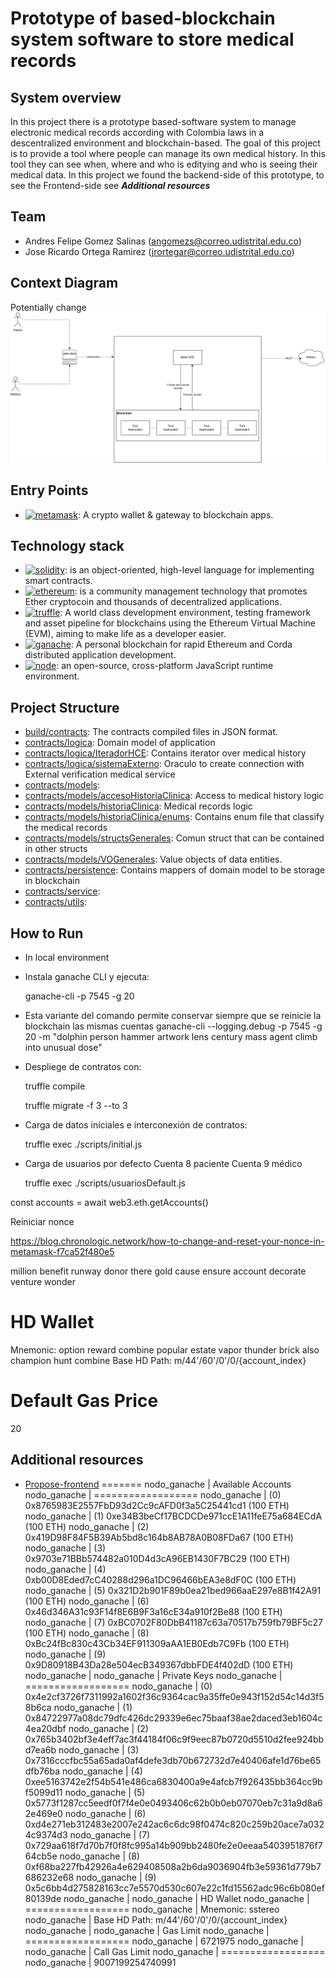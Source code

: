 # Prototype of based-blockchain system software to store medical records

## System overview
In this project there is a prototype based-software system to manage electronic medical records according with Colombia laws in a descentralized environment and blockchain-based. The goal of this project is to provide a tool where people can manage its own medical history. In this tool they can see when, where and who is editying and who is seeing their medical data. In this project we found the backend-side of this prototype, to see the Frontend-side see **_Additional resources_**

## Team
- Andres Felipe Gomez Salinas (angomezs@correo.udistrital.edu.co)
- Jose Ricardo Ortega Ramirez (jrortegar@correo.udistrital.edu.co)

## Context Diagram
Potentially change
![Context](docs/images/context.png)

## Entry Points
* [![metamask](https://img.shields.io/badge/metamask-10.20.0-orange)](https://metamask.io/): A crypto wallet & gateway to blockchain apps.

## Technology stack
* [![solidity](https://img.shields.io/badge/solidity-0.8.17-brightgreen)](https://docs.soliditylang.org/en/v0.8.17/): is an object-oriented, high-level language for implementing smart contracts.
* [![ethereum](https://img.shields.io/badge/ethereum-gray)](https://ethereum.org/es/): is a community management technology that promotes Ether cryptocoin and thousands of decentralized applications.
* [![truffle](https://img.shields.io/badge/truffle-5.5.26-green)](https://trufflesuite.com/docs/truffle/): A world class development environment, testing framework and asset pipeline for blockchains using the Ethereum Virtual Machine (EVM), aiming to make life as a developer easier.
* [![ganache](https://img.shields.io/badge/ganache-7.4.0-yellow)](https://trufflesuite.com/docs/ganache/): A personal blockchain for rapid Ethereum and Corda distributed application development.
* [![node](https://img.shields.io/badge/node-16.17.0-yellowgreen)](https://nodejs.org/es/): an open-source, cross-platform JavaScript runtime environment.

## Project Structure
- [build/contracts](build/contracts/): The contracts compiled files in JSON format.
- [contracts/logica](contracts/logica/): Domain model of application
- [contracts/logica/IteradorHCE](contracts/logica/IteradorHCE/): Contains iterator over medical history
- [contracts/logica/sistemaExterno](contracts/logica/sistemaExterno/): Oraculo to create connection with External verification medical service
- [contracts/models](contracts/models/): 
- [contracts/models/accesoHistoriaClinica](contracts/models/accesoHistoriaClinica/): Access to medical history logic
- [contracts/models/historiaClinica](contracts/models/historiaClinica/): Medical records logic
- [contracts/models/historiaClinica/enums](contracts/models/historiaClinica/enums/): Contains enum file that classify the medical records
- [contracts/models/structsGenerales](contracts/models/structsGenerales/): Comun struct that can be contained in other structs
- [contracts/models/VOGenerales](contracts/models/VOGenerales/): Value objects of data entities.
- [contracts/persistence](contracts/persistence/): Contains mappers of domain model to be storage in blockchain
- [contracts/service](contracts/service/):
- [contracts/utils](contracts/utils/):

## How to Run
- In local environment
- Instala ganache CLI y ejecuta:

    ganache-cli -p 7545 -g 20  

- Esta variante del comando permite conservar siempre que se reinicie la blockchain las mismas cuentas
    ganache-cli  --logging.debug -p 7545 -g 20 -m "dolphin person hammer artwork lens century mass agent climb into unusual dose"

- Despliege de contratos con:
    
    truffle compile

    truffle migrate -f 3 --to 3 
- Carga de datos iniciales e interconexión de contratos:

    truffle exec ./scripts/initial.js 

- Carga de usuarios por defecto
    Cuenta 8 paciente
    Cuenta 9 médico

    truffle exec ./scripts/usuariosDefault.js 

const accounts = await web3.eth.getAccounts() 

Reiniciar nonce 

https://blog.chronologic.network/how-to-change-and-reset-your-nonce-in-metamask-f7ca52f480e5

million benefit runway donor there gold cause ensure account decorate venture wonder

HD Wallet
==================
Mnemonic:      option reward combine popular estate vapor thunder brick also champion hunt combine
Base HD Path:  m/44'/60'/0'/0/{account_index}

Default Gas Price
==================
20

## Additional resources
- [Propose-frontend]()
=======
nodo_ganache     | Available Accounts
nodo_ganache     | ==================
nodo_ganache     | (0) 0x8765983E2557FbD93d2Cc9cAFD0f3a5C25441cd1 (100 ETH)
nodo_ganache     | (1) 0xe34B3beCf17BCDCDe971ccE1A11feE75a684ECdA (100 ETH)
nodo_ganache     | (2) 0x419D98F84F5B39Ab5bd8c164b8AB78A0B08FDa67 (100 ETH)
nodo_ganache     | (3) 0x9703e71BBb574482a010D4d3cA96EB1430F7BC29 (100 ETH)
nodo_ganache     | (4) 0xb00D8Eded7cC40288d296a1DC96466bEA3e8dF0C (100 ETH)
nodo_ganache     | (5) 0x321D2b901F89b0ea21bed966aaE297e8B1f42A91 (100 ETH)
nodo_ganache     | (6) 0x46d346A31c93F14f8E6B9F3a16cE34a910f2Be88 (100 ETH)
nodo_ganache     | (7) 0xBC0702F80DbB41187c63a70517b759fb79BF5c27 (100 ETH)
nodo_ganache     | (8) 0xBc24fBc830c43Cb34EF911309aAA1EB0Edb7C9Fb (100 ETH)
nodo_ganache     | (9) 0x9D80918B43Da28e504ecB349367dbbFDE4f402dD (100 ETH)
nodo_ganache     | 
nodo_ganache     | Private Keys
nodo_ganache     | ==================
nodo_ganache     | (0) 0x4e2cf3726f7311992a1602f36c9364cac9a35ffe0e943f152d54c14d3f58b6ca
nodo_ganache     | (1) 0x84722977a08dc79dfc426dc29339e6ec75baaf38ae2daced3eb1604c4ea20dbf
nodo_ganache     | (2) 0x765b3402bf3e4eff7ac3f44184f06c9f9eec87b0720d5510d2fee924bbd7ea6b
nodo_ganache     | (3) 0x7316cccfbc55a65ada0af4defe3db70b672732d7e40406afe1d76be65dfb76ba
nodo_ganache     | (4) 0xee5163742e2f54b541e486ca6830400a9e4afcb7f926435bb364cc9bf5099d11
nodo_ganache     | (5) 0x5773f1287cc5eedf0f7f4e0e0493406c62b0b0eb07070eb7c31a9d8a62e469e0
nodo_ganache     | (6) 0xd4e271eb312483e2007e242ac6c6dc98f0474c820c259b20ace7a0324c9374d3
nodo_ganache     | (7) 0x729aa618f7d70b7f0f8fc995a14b909bb2480fe2e0eeaa5403951876f764cb5e
nodo_ganache     | (8) 0xf68ba227fb42926a4e629408508a2b6da9036904fb3e59361d779b7686232e68
nodo_ganache     | (9) 0x5c6bb4d275828163cc7e5570d530c607e22c1fd15562adc96c6b080ef80139de
nodo_ganache     | 
nodo_ganache     | HD Wallet
nodo_ganache     | ==================
nodo_ganache     | Mnemonic:      sstereo
nodo_ganache     | Base HD Path:  m/44'/60'/0'/0/{account_index}
nodo_ganache     | 
nodo_ganache     | Gas Limit
nodo_ganache     | ==================
nodo_ganache     | 6721975
nodo_ganache     | 
nodo_ganache     | Call Gas Limit
nodo_ganache     | ==================
nodo_ganache     | 9007199254740991
